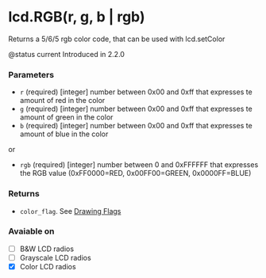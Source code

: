 # lcd.RGB(r, g, b | rgb)

Returns a 5/6/5 rgb color code, that can be used with lcd.setColor

@status current Introduced in 2.2.0

### Parameters

* `r` (required) \[integer] number between 0x00 and 0xff that expresses te amount of red in the color
* `g` (required) \[integer] number between 0x00 and 0xff that expresses te amount of green in the color
* `b` (required) \[integer]  number between 0x00 and 0xff that expresses te amount of blue in the color

or

* `rgb` (required) \[integer]  number between 0 and 0xFFFFFF that expresses the RGB value (0xFF0000=RED, 0x00FF00=GREEN, 0x0000FF=BLUE)

### Returns

* `color_flag`.   See [Drawing Flags](../../lua-api-programming/drawing-flags-and-colors.md)

### Avaiable on

* [ ] B\&W LCD radios
* [ ] Grayscale LCD radios
* [x] Color LCD radios
